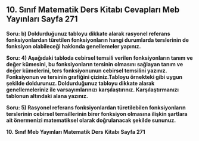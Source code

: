 ## 10. Sınıf Matematik Ders Kitabı Cevapları Meb Yayınları Sayfa 271

**Soru: b) Doldurduğunuz tabloyu dikkate alarak rasyonel referans fonksiyonlardan türetilen fonksiyonların hangi durumlarda terslerinin de fonksiyon olabileceği hakkında genellemeler yapınız.**

**Soru: 4) Aşağıdaki tabloda cebirsel temsili verilen fonksiyonların tanım ve değer kümesini, bu fonksiyonların tersinin olmasını sağlayan tanım ve değer kümelerini, ters fonksiyonunun cebirsel temsilini yazınız. Fonksiyonun ve tersinin grafiğini çiziniz.Tabloyu örnekteki gibi uygun şekilde doldurunuz. Doldurduğunuz tabloyu dikkate alarak genellemeleriniz ile varsayımlarınızı karşılaştırınız. Karşılaştırmanızı tablonun altındaki alana yazınız.**

**Soru: 5) Rasyonel referans fonksiyonlardan türetilebilen fonksiyonların terslerinin cebirsel temsillerinin birer fonksiyon olmasına ilişkin şartlara ait önermenizi matematiksel olarak doğrulanacak şekilde sununuz.**

**10. Sınıf Meb Yayınları Matematik Ders Kitabı Sayfa 271**